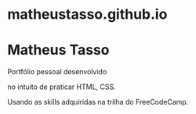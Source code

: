# matheustasso.github.io
<h1>Matheus Tasso</h1>
<p>Portfólio pessoal desenvolvido</p>
<p>no intuito de praticar HTML, CSS.</p>
<p>Usando as skills adquiridas na trilha do FreeCodeCamp.</p>
